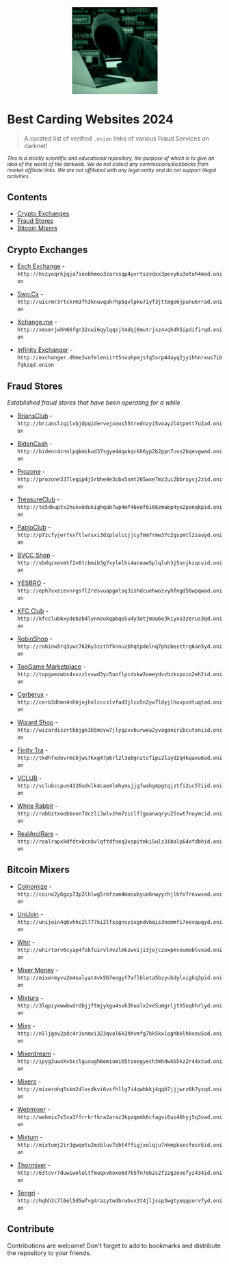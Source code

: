 <center>

<img src="logo.png" width="200">

</center>

# Best Carding Websites 2024

> A curated list of verified `.onion` links of various Fraud Services on darknеt!

<small>

*This is a strictly scientific and educational repository, the purpose of which is to give an idea of the world of the darkweb. We do not collect any commissions/kickbacks from market affiliate links. We are not affiliated with any legal entity and do not support illegal activities.*

</small>

## Contents

<!-- @import "[TOC]" {cmd="toc" depthFrom=1 depthTo=6 orderedList=false} -->

<!-- code_chunk_output -->

  - [Crypto Exchanges](#crypto-exchanges)
  - [Fraud Stores](#fraud-stores)
  - [Bitcoin Mixers](#bitcoin-mixers)

<!-- /code_chunk_output -->

## Crypto Exchanges

- [Exch Exchange](http://hszyoqrkjqja7ieobhmeo3zarssqp4yvrtszvdxx3pevy6u3otuh4mad.onion) - `http://hszyoqrkjqja7ieobhmeo3zarssqp4yvrtszvdxx3pevy6u3otuh4mad.onion`

- [Swp.Cx](http://uicrmr3rtckrm3fh3knuvquhrhp5qvlpku7iyf3jttmgo6jpunu6rrad.onion) - `http://uicrmr3rtckrm3fh3knuvquhrhp5qvlpku7iyf3jttmgo6jpunu6rrad.onion`

- [Xchange.me](http://xmxmrjwhh66fgn32cwi6qylqqsjh4dqj6mutrjxz4vqh4h5ipdifirqd.onion) - `http://xmxmrjwhh66fgn32cwi6qylqqsjh4dqj6mutrjxz4vqh4h5ipdifirqd.onion`

- [Infinity Exchanger](http://exchanger.dhme3vnfeleniirt5nxuhpmjsfq5srp44uyq2jyihhnrxus7ibfqhiqd.onion) - `http://exchanger.dhme3vnfeleniirt5nxuhpmjsfq5srp44uyq2jyihhnrxus7ibfqhiqd.onion`

## Fraud Stores

*Established fraud stores that have been operating for a while*

- [BriansClub](http://brianslzqilxbjdpqidervejxeus55trednzyi5voayzl4tpett7u2ad.onion) - `http://brianslzqilxbjdpqidervejxeus55trednzyi5voayzl4tpett7u2ad.onion`

- [BidenCash](http://bidenc4cnnlpqkmikud37sgye44qokqckh6yp2b2ppn7uss2bqevgwad.onion) - `http://bidenc4cnnlpqkmikud37sgye44qokqckh6yp2b2ppn7uss2bqevgwad.onion`

- [Prozone](http://prozone337leqip4j5rbhe4e3cbx5smt265wxe7mz2ui2bbrxyvj2zid.onion) - `http://prozone337leqip4j5rbhe4e3cbx5smt265wxe7mz2ui2bbrxyvj2zid.onion`

- [TreasureClub](http://to5dkuptx2hukx6dukighqab7wp4mf46eof6i66zmabp4ye2panqkpid.onion) - `http://to5dkuptx2hukx6dukighqab7wp4mf46eof6i66zmabp4ye2panqkpid.onion`

- [PabloClub](http://p7zcfyjer7xvftlwrsxi3dzplelccjjcy7mm7rmw37c2gspmtl2zauyd.onion) - `http://p7zcfyjer7xvftlwrsxi3dzplelccjjcy7mm7rmw37c2gspmtl2zauyd.onion`

- [BVCC Shop](http://vbdqzxevmtf2v6tcbmib3g7xylelhi4aceae5plqluh3j5snjkzqcvid.onion) - `http://vbdqzxevmtf2v6tcbmib3g7xylelhi4aceae5plqluh3j5snjkzqcvid.onion`

- [YESBRO](http://eph7vxeievnrgsfl2rdsvuapgmlsq3ishdcuehwozvyhfngd56wpqwad.onion) - `http://eph7vxeievnrgsfl2rdsvuapgmlsq3ishdcuehwozvyhfngd56wpqwad.onion`

- [KFC Club](http://kfcclub6xydebzb4lynnoukqpbqo5u4y3otjmau6e3kiyxo3zerus3qd.onion) - `http://kfcclub6xydebzb4lynnoukqpbqo5u4y3otjmau6e3kiyxo3zerus3qd.onion`

- [RobinShop](http://robinw5rq3ywc7626y3zsthfknnuzbhqtpdelnq7phsbesttrg6an5yd.onion) - `http://robinw5rq3ywc7626y3zsthfknnuzbhqtpdelnq7phsbesttrg6an5yd.onion`

- [TopGame Marketplace](http://topgamzwbs4vvzzlvvwd3yc5uoflpcdskw2oeeydvzbzkxpoio2eh2id.onion) - `http://topgamzwbs4vvzzlvvwd3yc5uoflpcdskw2oeeydvzbzkxpoio2eh2id.onion`

- [Cerberux](http://cerb3dhmn4nhbjojhxlcccslvfad3jlco5n2yw7ldyjlhuvpvdtuqtad.onion) - `http://cerb3dhmn4nhbjojhxlcccslvfad3jlco5n2yw7ldyjlhuvpvdtuqtad.onion`

- [Wizard Shop](http://wizardiszrtbbjgk3b5mcvw7jlyqzvvburweu2yvaganiribcutoniid.onion) - `http://wizardiszrtbbjgk3b5mcvw7jlyqzvvburweu2yvaganiribcutoniid.onion`

- [Finity Tra](http://tkdhfxdevrmcbjws7kxg47p6rl2l3ebgnztcfips2layd2q4kqaxu6ad.onion) - `http://tkdhfxdevrmcbjws7kxg47p6rl2l3ebgnztcfips2layd2q4kqaxu6ad.onion`

- [VCLUB](http://vclubccpun4326udvlk4cae4lmhymsjjgfwahg4pgtqjztfi2uc57iid.onion) - `http://vclubccpun4326udvlk4cae4lmhymsjjgfwahg4pgtqjztfi2uc57iid.onion`

- [White Rabbit](http://rabbitxoobbxon7dczli3wlvzhm7ziclflgoanaqryu25swt7nuymcid.onion) - `http://rabbitxoobbxon7dczli3wlvzhm7ziclflgoanaqryu25swt7nuymcid.onion`

- [RealAndRare](http://realrapxkdfdtxbcnbvlqftdfoeq3xspitmki5uls3ibalp64ofdbhid.onion) - `http://realrapxkdfdtxbcnbvlqftdfoeq3xspitmki5uls3ibalp64ofdbhid.onion`

## Bitcoin Mixers

- [Coinomize](http://coino2y6gzp73p2lhlwg5rbfzwm4masubyuo6nwyyrhjlhfo7rnvwsad.onion) - `http://coino2y6gzp73p2lhlwg5rbfzwm4masubyuo6nwyyrhjlhfo7rnvwsad.onion`

- [UniJoin](http://unijoin4q6vhhc2l777ki2lfxzgnsyixgndvbqis3nommfi7eevquqyd.onion) - `http://unijoin4q6vhhc2l777ki2lfxzgnsyixgndvbqis3nommfi7eevquqyd.onion`

- [Whir](http://whirtorv6cyap4fokfuirvl4vzlmkzwviji3jojczoxpkvoumoblvxad.onion) - `http://whirtorv6cyap4fokfuirvl4vzlmkzwviji3jojczoxpkvoumoblvxad.onion`

- [Mixer Money](http://mixermyvv2m4oalyat4vk567eogyf7aflbleta5bzyuhdylxighq3pid.onion) - `http://mixermyvv2m4oalyat4vk567eogyf7aflbleta5bzyuhdylxighq3pid.onion`

- [Mixtura](http://3lqpiyxwwbwdrdbjjftmjykgu4svk3hualx2ve5umgrljth5oqhhrlyd.onion) - `http://3lqpiyxwwbwdrdbjjftmjykgu4svk3hualx2ve5umgrljth5oqhhrlyd.onion`

- [Mixy](http://nlljgev2pdc4r3xnmxi323qvol6k3hhvmfg7hk5kxloghbklhkxeu5ad.onion) - `http://nlljgev2pdc4r3xnmxi323qvol6k3hhvmfg7hk5kxloghbklhkxeu5ad.onion`

- [Mixerdream](http://ipyg3uwxkvbcclguxugh6emiumib5tsoegyech3mhdwkb5kz2r44xtad.onion) - `http://ipyg3uwxkvbcclguxugh6emiumib5tsoegyech3mhdwkb5kz2r44xtad.onion`

- [Mixero](http://mixerohq5skm24lxcdkvi6vsfhllg7i4qwbkkj4qqb7jjjwrz6h7yzqd.onion) - `http://mixerohq5skm24lxcdkvi6vsfhllg7i4qwbkkj4qqb7jjjwrz6h7yzqd.onion`

- [Webmixer](http://webmix7x5sa3ffrrkrfkra2araz3kpzqmdk6cfagvi6ui46hyj5q3vad.onion) - `http://webmix7x5sa3ffrrkrfkra2araz3kpzqmdk6cfagvi6ui46hyj5q3vad.onion`

- [Mixtum](http://mixtumj2ir3gwqetu2mzbluv7obt4ffigjxolqju7nkmpksecfosr6id.onion) - `http://mixtumj2ir3gwqetu2mzbluv7obt4ffigjxolqju7nkmpksecfosr6id.onion`

- [Thormixer](http://63tcvr7duwiwoleltfmuqxv6oxo6d7k5fn7eb2s2fzzgzovefyz434id.onion) - `http://63tcvr7duwiwoleltfmuqxv6oxo6d7k5fn7eb2s2fzzgzovefyz434id.onion`

- [Tengri](http://hqhh3c7l6el5d5wfvg4razytwdbrwbvx3t4jljssp3wgtyeqqsorvfyd.onion) - `http://hqhh3c7l6el5d5wfvg4razytwdbrwbvx3t4jljssp3wgtyeqqsorvfyd.onion`

## Contribute

Contributions are welcome!
Don't forget to add to bookmarks and distribute the repository to your friends.
